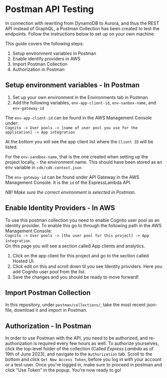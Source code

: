 # Postman API Testing

In connection with rewriting from DynamoDB to Aurora, and thus the REST API instead of GraphQL, a Postman Collection has been created to test the endpoints. Follow the instructions below to set up on your own machine:

This guide covers the following steps:

1. Setup environment variables in Postman
2. Enable identify providers in AWS
3. Import Postman Collection
4. Authorization in Postman

## Setup environment variables - In Postman

1. Set up your own environment in the Environments tab in Postman
2. Add the following variables, `env-app-client-id`, `env-sanbox-name`, and `env-gateway-id`

The `env-app-client-id` can be found in the AWS Management Console under:  
`Cognito -> User pools -> [name of user pool you use for the application] -> App integration`

At the bottom you will see the app client list where the `Client ID` will be listed.

For the `env-sandbox-name`, that is the one created when setting up the project locally, - the environment name. This should have been stored as an env variable in `cdk/cdk.context.json`

The `env-gateway-id` can be found under API Gateway in the AWS Management Console. It is the `id` of the ExpressLambda API.

_NB! Make sure the correct environment is selected in Postman._

## Enable Identity Providers - In AWS

To use this postman collection you need to enable Cognito user pool as an identity provider. To enable this go to through the following path in the AWS Management Console:  
`Cognito -> User pools -> [the user pool for this project] -> App integration`.  
On this page you will see a section called App clients and analytics.

1. Click on the app client for this project and go to the section called Hosted UI.
2. Click edit on this and scroll down til you see Identity providers. Here you add Cognito user pool from the list.
3. Save the changes and you should be ready to move forward!

## Import Postman Collection
In this repository, under `postman/collections/`, take the most recent json-file, download it and import in Postman.

## Authorization - In Postman
In order to use Postman with the API, you need to be authorized, and re-authorization is required every few hours as well.
To authorize yourselves, click the top-level folder of the collection (Called _Express Lambda_ as of 19th of June 2023), and navigate to the `Authorization` tab.
Scroll to the bottom and click `Get New Access Token`, before you log in with your account or a test-user.
Once you're logged in, make sure to proceed in postman and click "Use Token" in the popup. You're now ready to go!
